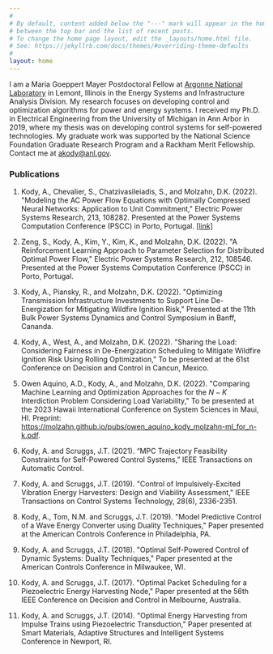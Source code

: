 ```yaml
---
#
# By default, content added below the "---" mark will appear in the home page
# between the top bar and the list of recent posts.
# To change the home page layout, edit the _layouts/home.html file.
# See: https://jekyllrb.com/docs/themes/#overriding-theme-defaults
#
layout: home
---
```


I am a Maria Goeppert Mayer Postdoctoral Fellow at [Argonne National Laboratory](https://www.anl.gov/) in Lemont, Illinois in the Energy Systems and Infrastructure Analysis Division. My research focuses on developing control and optimization algorithms for power and energy systems. I received my Ph.D. in Electrical Engineering from the University of Michigan in Ann Arbor in 2019, where my thesis was on developing control systems for self-powered technologies. My graduate work was supported by the National Science Foundation Graduate Research Program and a Rackham Merit Fellowship. Contact me at [akody@anl.gov](mailto:akody@anl.gov).

  
### Publications

1. Kody, A., Chevalier, S., Chatzivasileiadis, S., and Molzahn, D.K. (2022). "Modeling the AC Power Flow Equations with Optimally Compressed Neural Networks: Application to Unit Commitment," Electric Power Systems Research, 213, 108282. Presented at the Power Systems Computation Conference (PSCC) in Porto, Portugal. [[link]](https://www.sciencedirect.com/science/article/pii/S0378779622004771?casa_token=2my7ikJUZ1sAAAAA:L3scHwhkK4beA59l1Dtfpt7eiSFH02xUPHkZQ1UZMEuzL2kz9_pvDSSHs2v9drFX2c-RcrHr)

2. Zeng, S., Kody, A., Kim, Y., Kim, K., and Molzahn, D.K. (2022). "A Reinforcement Learning Approach to Parameter Selection for Distributed Optimal Power Flow," Electric Power Systems Research, 212, 108546. Presented at the Power Systems Computation Conference (PSCC) in Porto, Portugal.
    
3. Kody, A., Piansky, R., and Molzahn, D.K. (2022). "Optimizing Transmission Infrastructure Investments to Support Line De-Energization for Mitigating Wildfire Ignition Risk," Presented at the 11th Bulk Power Systems Dynamics and Control Symposium in Banff, Cananda.
    
4. Kody, A., West, A., and Molzahn, D.K. (2022). "Sharing the Load: Considering Fairness in De-Energization Scheduling to Mitigate Wildfire Ignition Risk Using Rolling Optimization," To be presented at the 61st Conference on Decision and Control in Cancun, Mexico.
    
5. Owen Aquino, A.D., Kody, A., and Molzahn, D.K. (2022). "Comparing Machine Learning and Optimization Approaches for the $N-K$ Interdiction Problem Considering Load Variability," To be presented at the 2023 Hawaii International Conference on System Sciences in Maui, HI. Preprint: https://molzahn.github.io/pubs/owen_aquino_kody_molzahn-ml_for_n-k.pdf.
    
6. Kody, A. and Scruggs, J.T. (2021). “MPC Trajectory Feasibility Constraints for Self-Powered Control Systems,” IEEE Transactions on Automatic Control.
    
7. Kody, A. and Scruggs, J.T. (2019). "Control of Impulsively-Excited Vibration Energy Harvesters: Design and Viability Assessment," IEEE Transactions on Control Systems Technology, 28(6), 2336-2351.
    
8. Kody, A., Tom, N.M. and Scruggs, J.T. (2019). "Model Predictive Control of a Wave Energy Converter using Duality Techniques," Paper presented at the American Controls Conference in Philadelphia, PA.
    
9. Kody, A. and Scruggs, J.T. (2018). "Optimal Self-Powered Control of Dynamic Systems: Duality Techniques," Paper presented at the American Controls Conference in Milwaukee, WI.
    
10. Kody, A. and Scruggs, J.T. (2017). "Optimal Packet  Scheduling for a Piezoelectric Energy Harvesting Node," Paper presented at the 56th IEEE Conference on Decision and Control in Melbourne, Australia.
    
11. Kody, A. and Scruggs, J.T. (2014). "Optimal Energy Harvesting from Impulse Trains using Piezoelectric Transduction," Paper presented at Smart Materials, Adaptive Structures and Intelligent Systems Conference in Newport, RI.
    
